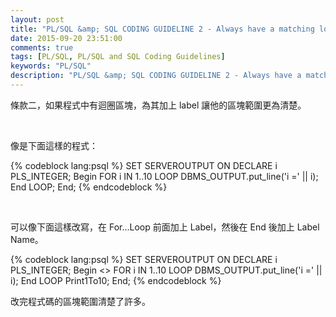 ```yaml
---
layout: post
title: "PL/SQL &amp; SQL CODING GUIDELINE 2 - Always have a matching loop or block label"
date: 2015-09-20 23:51:00
comments: true
tags: [PL/SQL, PL/SQL and SQL Coding Guidelines]
keywords: "PL/SQL"
description: "PL/SQL &amp; SQL CODING GUIDELINE 2 - Always have a matching loop or block label"
---
```


條款二，如果程式中有迴圈區塊，為其加上 label 讓他的區塊範圍更為清楚。

<!-- More -->

<br/>


像是下面這樣的程式：  

{% codeblock lang:psql %}
SET SERVEROUTPUT ON
DECLARE
    i PLS_INTEGER;
Begin
    FOR i IN 1..10
    LOOP
        DBMS_OUTPUT.put_line('i =' || i);
    End LOOP;
End;
{% endcodeblock %}

<br/>


可以像下面這樣改寫，在 For...Loop  前面加上 Label，然後在 End 後加上 Label Name。

{% codeblock lang:psql %}
SET SERVEROUTPUT ON
DECLARE
    i PLS_INTEGER;
Begin
    <<Print1To10>>
    FOR i IN 1..10
    LOOP
        DBMS_OUTPUT.put_line('i =' || i);
    End LOOP Print1To10;
End;
{% endcodeblock %}

改完程式碼的區塊範圍清楚了許多。
